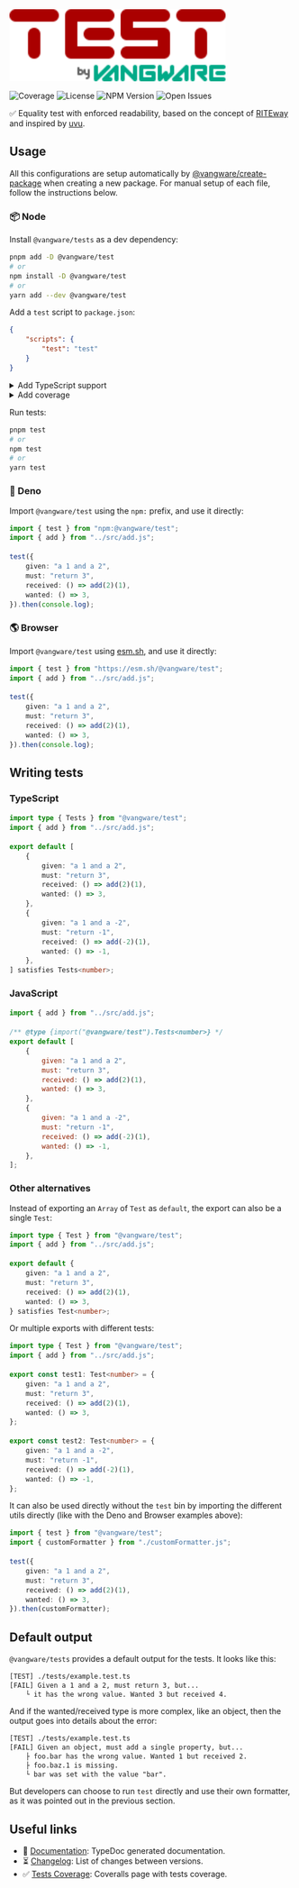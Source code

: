 <img id="logo" alt="Test by Vangware" src="./logo.svg" height="128" />

![Coverage][coverage-badge] ![License][license-badge]
![NPM Version][npm-version-badge] ![Open Issues][open-issues-badge]

✅ Equality test with enforced readability, based on the concept of
[RITEway][riteway] and inspired by [uvu](https://github.com/lukeed/uvu).

## Usage

All this configurations are setup automatically by
[@vangware/create-package][create-package] when creating a new package. For
manual setup of each file, follow the instructions below.

### 📦 Node

Install `@vangware/tests` as a dev dependency:

```bash
pnpm add -D @vangware/test
# or
npm install -D @vangware/test
# or
yarn add --dev @vangware/test
```

Add a `test` script to `package.json`:

```json
{
	"scripts": {
		"test": "test"
	}
}
```

<details>
	<summary>Add TypeScript support</summary>

To support TypeScript, install [ts-node](https://npm.im/ts-node) as a dev
dependency:

```bash
pnpm add -D ts-node
# or
npm install -D ts-node
# or
yarn add --dev ts-node
```

And update `package.json`:

```json
{
	"scripts": {
		"test": "NODE_OPTIONS='--loader ts-node/esm --no-warnings' test"
	}
}
```

</details>

<details>
	<summary>Add coverage</summary>

To add coverage, install `c8` as a dev dependency:

```bash
pnpm add -D c8
# or
npm install -D c8
# or
yarn add --dev c8
```

And update `package.json`:

```json
{
	"scripts": {
		"test": "c8 test"
	}
}
```

If you added TypeScript support, then update `package.json` like this instead:

And update `package.json`:

```json
{
	"scripts": {
		"test": "NODE_OPTIONS='--loader ts-node/esm --no-warnings' c8 test"
	}
}
```

</details>

Run tests:

```bash
pnpm test
# or
npm test
# or
yarn test
```

### 🦕 Deno

Import `@vangware/test` using the `npm:` prefix, and use it directly:

```typescript
import { test } from "npm:@vangware/test";
import { add } from "../src/add.js";

test({
	given: "a 1 and a 2",
	must: "return 3",
	received: () => add(2)(1),
	wanted: () => 3,
}).then(console.log);
```

### 🌎 Browser

Import `@vangware/test` using [esm.sh][esm.sh], and use it directly:

```typescript
import { test } from "https://esm.sh/@vangware/test";
import { add } from "../src/add.js";

test({
	given: "a 1 and a 2",
	must: "return 3",
	received: () => add(2)(1),
	wanted: () => 3,
}).then(console.log);
```

## Writing tests

### TypeScript

```typescript
import type { Tests } from "@vangware/test";
import { add } from "../src/add.js";

export default [
	{
		given: "a 1 and a 2",
		must: "return 3",
		received: () => add(2)(1),
		wanted: () => 3,
	},
	{
		given: "a 1 and a -2",
		must: "return -1",
		received: () => add(-2)(1),
		wanted: () => -1,
	},
] satisfies Tests<number>;
```

### JavaScript

```javascript
import { add } from "../src/add.js";

/** @type {import("@vangware/test").Tests<number>} */
export default [
	{
		given: "a 1 and a 2",
		must: "return 3",
		received: () => add(2)(1),
		wanted: () => 3,
	},
	{
		given: "a 1 and a -2",
		must: "return -1",
		received: () => add(-2)(1),
		wanted: () => -1,
	},
];
```

### Other alternatives

Instead of exporting an `Array` of `Test` as `default`, the export can also be a
single `Test`:

```typescript
import type { Test } from "@vangware/test";
import { add } from "../src/add.js";

export default {
	given: "a 1 and a 2",
	must: "return 3",
	received: () => add(2)(1),
	wanted: () => 3,
} satisfies Test<number>;
```

Or multiple exports with different tests:

```typescript
import type { Test } from "@vangware/test";
import { add } from "../src/add.js";

export const test1: Test<number> = {
	given: "a 1 and a 2",
	must: "return 3",
	received: () => add(2)(1),
	wanted: () => 3,
};

export const test2: Test<number> = {
	given: "a 1 and a -2",
	must: "return -1",
	received: () => add(-2)(1),
	wanted: () => -1,
};
```

It can also be used directly without the `test` bin by importing the different
utils directly (like with the Deno and Browser examples above):

```typescript
import { test } from "@vangware/test";
import { customFormatter } from "./customFormatter.js";

test({
	given: "a 1 and a 2",
	must: "return 3",
	received: () => add(2)(1),
	wanted: () => 3,
}).then(customFormatter);
```

## Default output

`@vangware/tests` provides a default output for the tests. It looks like this:

```text
[TEST] ./tests/example.test.ts
[FAIL] Given a 1 and a 2, must return 3, but...
	└ it has the wrong value. Wanted 3 but received 4.
```

And if the wanted/received type is more complex, like an object, then the output
goes into details about the error:

```text
[TEST] ./tests/example.test.ts
[FAIL] Given an object, must add a single property, but...
	├ foo.bar has the wrong value. Wanted 1 but received 2.
	├ foo.baz.1 is missing.
	└ bar was set with the value "bar".
```

But developers can choose to run `test` directly and use their own formatter, as
it was pointed out in the previous section.

## Useful links

-   📝 [Documentation][documentation]: TypeDoc generated documentation.
-   ⏳ [Changelog][changelog]: List of changes between versions.
-   ✅ [Tests Coverage][coverage]: Coveralls page with tests coverage.

<!-- Reference -->

[changelog]: https://github.com/vangware/test/blob/main/CHANGELOG.md
[coverage-badge]:
	https://img.shields.io/coveralls/github/vangware/test.svg?style=for-the-badge&labelColor=666&color=0a8&link=https://coveralls.io/github/vangware/test
[coverage]: https://coveralls.io/github/vangware/test
[create-package]: https://create-package.vangware.com
[documentation]: https://test.vangware.com
[esm.sh]: https://esm.sh
[license-badge]:
	https://img.shields.io/npm/l/@vangware/test.svg?style=for-the-badge&labelColor=666&color=0a8&link=https://github.com/vangware/test/blob/main/LICENSE
[npm-version-badge]:
	https://img.shields.io/npm/v/@vangware/test.svg?style=for-the-badge&labelColor=666&color=0a8&link=https://npm.im/@vangware/test
[open-issues-badge]:
	https://img.shields.io/github/issues/vangware/test.svg?style=for-the-badge&labelColor=666&color=0a8&link=https://github.com/vangware/test/issues
[riteway]: https://github.com/ericelliott/riteway
[typedoc]: https://typedoc.org/
[uvu]: https://github.com/lukeed/uvu
[vscode]: https://code.visualstudio.com/
